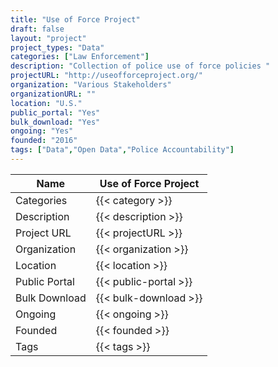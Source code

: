 ```yaml
---
title: "Use of Force Project"
draft: false
layout: "project"
project_types: "Data"
categories: ["Law Enforcement"]
description: "Collection of police use of force policies "
projectURL: "http://useofforceproject.org/"
organization: "Various Stakeholders"
organizationURL: ""
location: "U.S."
public_portal: "Yes"
bulk_download: "Yes"
ongoing: "Yes"
founded: "2016"
tags: ["Data","Open Data","Police Accountability"]
---
```



Name                    |  Use of Force Project    
------------------------|----
Categories              | {{< category >}} 
Description             | {{< description >}} 
Project URL             | {{< projectURL >}} 
Organization            | {{< organization >}} 
Location                | {{< location >}} 
Public Portal           | {{< public-portal >}} 
Bulk Download           | {{< bulk-download >}} 
Ongoing                 | {{< ongoing >}} 
Founded                 | {{< founded >}} 
Tags                    | {{< tags >}} 
